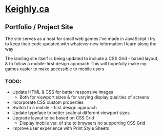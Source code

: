 # [Keighly.ca](keighly.ca)
## Portfolio / Project Site


The site serves as a host for small web games I've made in JavaScript
  I try to keep their code updated with whatever new information I learn along the way

The landing site itself is being updated to include a CSS Grid - based layout, & to follow a mobile-first design approach
  This will hopefully make my games easier to make accessible to mobile users




### TODO:

  - Update HTML & CSS for better responsive images
      - Both for viewport sizes & for varying display qualities of screens
  - Incorporate CSS custom properties
  - Switch to a mobile - first design approach
  - Update typeface to better scale at different viewport sizes
  - Upgrade layout to be based on CSS Grid
      - Display mobile ver. of site to browsers no supporting CSS Grid
  - Improve user experience with Print Style Sheets
